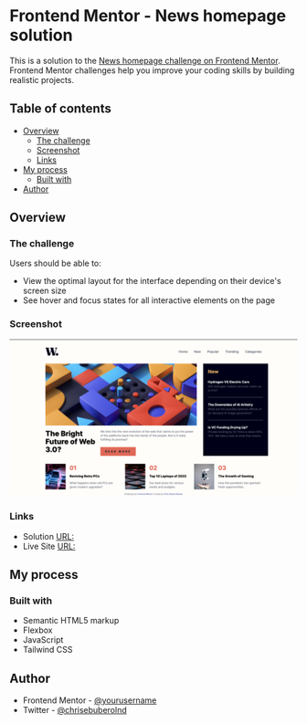 # Frontend Mentor - News homepage solution

This is a solution to the [News homepage challenge on Frontend Mentor](https://www.frontendmentor.io/challenges/news-homepage-H6SWTa1MFl). Frontend Mentor challenges help you improve your coding skills by building realistic projects. 

## Table of contents

- [Overview](#overview)
  - [The challenge](#the-challenge)
  - [Screenshot](#screenshot)
  - [Links](#links)
- [My process](#my-process)
  - [Built with](#built-with)
- [Author](#author)

## Overview

### The challenge

Users should be able to:

- View the optimal layout for the interface depending on their device's screen size
- See hover and focus states for all interactive elements on the page

### Screenshot

![](./assets/images/image.png)

### Links

- Solution [URL:](https://your-solution-url.com)
- Live Site [URL: ](https://chrisroland.github.io/News-Homepage/)

## My process

### Built with

- Semantic HTML5 markup
- Flexbox
- JavaScript
- Tailwind CSS

## Author

- Frontend Mentor - [@yourusername](https://www.frontendmentor.io/profile/yourusername)
- Twitter - [@chrisebuberolnd](https://www.twitter.com/chrisebuberolnd)